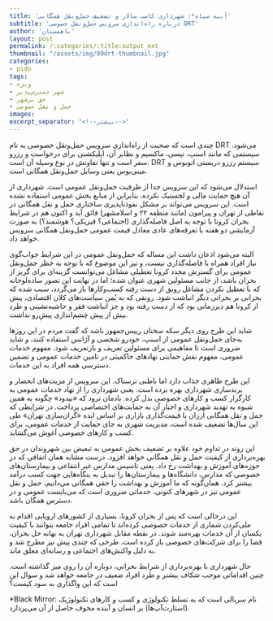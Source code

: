 ```yaml
---
title: 'آینه سیاه*: شهرداری کاسب سالار و تضعیف حمل‌ونقل همگانی'
subtitle: 'درباره راه‌اندازی سرویس حمل‌ونقل خصوصی DRT'
author: 'باهمستان'
layout: post
permalink: /:categories/:title:output_ext
thumbnail: "/assets/img/99drt-thumbnail.jpg"
categories:
- pido
tags:
- ویژه
- شهر دسترس‌پذیر
- حق برشهر
- حمل و نقل عمومی
images:
excerpt_separator: "<!--بیشتر-->"
---
```


چندی است که صحبت از راه‌اندازی سرویس حمل‌ونقل خصوصی به نام DRT می‌شود. سیستمی که مانند اسنپ، تپسی، ماکسیم و نظایر آن، اپلیکشنی برای درخواست و رزرو سفر است و تنها تفاوتش در نوع وسیله آن است. DRT سیستم رزرو دربستی اتوبوس و مینی‌بوس یعنی وسایل حمل‌ونقل همگانی است.

استدلال می‌شود که این سرویس جدا از ظرفیت حمل‌ونقل عمومی است. شهرداری از آن هیچ حمایت مالی و لجستیک نکرده، بنابراین از منابع بخش عمومی  استفاده نشده‌ است. این سرویس می‌تواند بر مشکل نفوذناپذیری ساختاری حمل و نقل همگانی در نقاطی از تهران و پیرامون (مانند منطقه ۲۲ و اسلامشهر) فائق آید و اکنون هم در شرایط بحران کرونا با توجه به اصل فاصله‌گذاری (اجتماعی؟ فیزیکی؟ هوشمند؟) به صورت آزمایشی دو هفته با تعرفه‌های عادی معادل قیمت عمومی حمل‌ونقل همگانی سرویس خواهد داد.

البته می‌شود اذعان داشت این مساله که حمل‌ونقل عمومی در این شرایط جواب‌گوی نیاز افراد همراه با فاصله‌گذاری نیست، و نیز این موضوع که با توجه به خطر حمل‌ونقل عمومی برای گسترش مجدد کرونا تعطیلی مشاغل می‌توانست گزینه‌ای برای گریز از بحران باشد، از جانب مسئولین شهری عنوان شده؛ اما در نهایت این تصور ساده‌لوحانه که با تعطیل نکردن مشاغل رونق از دست رفته کسب‌وکارها باز می‌گردد، سبب شده که بحرانی بر بحرانی دیگر انباشت شود. رونقی که به یُمن سیاست‌های کلان اقتصادی، پیش از کرونا هم دیرزمانی بود که از دست رفته بود و جز انباشت فقر و حاشیه‌نشینی و طرد بیش از پیش چشم‌اندازی پیشِ‌رو نداشت.

شاید این طرح روی دیگر سکه سخنان رییس‌جمهور باشد که گفت مردم در این روزها به‌جای حمل‌ونقل عمومی از اسنپ، خودرو شخصی و آژانس استفاده کنند، و شاید ضروری است تا مفاهیمی برای مسئولین تعریف و بازتعریف شود. مفهوم خدمات عمومی، مفهوم نقش حمایتی نهادهای حاکمیتی در تامین خدمات عمومی و تضمین دسترسی همه افراد به این خدمات.

این طرح ظاهری جذاب دارد اما باطنی ترسناک. این سرویس از مزیت‌های انحصار و برندسازی شهرداری بهره برده است. یعنی شهرداری را از نهاد خدمات عمومی به کارگزار کسب و کارهای خصوصی بدل کرده. یادمان نرود که «بیدود» چگونه به همین شیوه به تهدید شهرداری و اجبار آن به حمایت‌های اختصاصی پرداخت. در شرایطی که حمل و نقل همگانی ارزان با قیمت‌گذاری بازاری بر اساس ایده «گران‌سازی تهران» طی این سال‌ها تضعیف شده است، مدیریت شهری به جای حمایت از خدمات عمومی، برای کسب و کارهای خصوصی آغوش می‌گشاید.

این روند در تداوم خود علاوه بر تضعیف بخش عمومی به تبعیض بین شهروندان در حق بهره‌برداری از کیفیت حمل و نقل همگانی خواهد افزود. درست مشابه همان اتفاقی که در حوزه‌های آموزش و بهداشت رخ داد. یعنی تاسیس مدارس غیر انتفاعی و بیمارستان‌های خصوصی که مدارس، دانشگاه‌ها و بیمارستان‌ها را تبدیل به بنگاه‌هایی جهت کسب درآمد بیشتر کرد. همان‌گونه که ما آموزش و بهداشت را حقی همگانی می‌دانیم، حمل و نقل عمومی نیز در شهرهای کنونی، خدماتی ضروری است که می‌بایست عمومی و در دسترس همگان باشد.

این درحالی است که پس از بحران کرونا، بسیاری از کشورهای اروپایی اقدام به ملی‌کردن شماری از خدمات خصوصی کرده‌اند تا تمامی افراد جامعه بتوانند با کیفیت یکسان از آن خدمات بهره‌مند شوند. در نقطه مقابل شهرداری تهران به بهانه حل بحران، فضا را برای شرکت‌های خصوصی باز کرده است. طرحی که چندی پیش نیز مطرح شد و به دلیل واکنش‌های اجتماعی و رسانه‌ای معلق ماند.

حال شهرداری با بهره‌برداری از شرایط بحرانی، دوباره آن را روی میز گذاشته است. چنین اقداماتی موجب شکاف بیشتر و طرد افراد ضعیف در جامعه خواهد شد و سوال این است که این واگذاری به سود کیست؟

*Black Mirror: نام سریالی است که به تسلط تکنولوژی و کسب و کارهای تکنولوژیک (استارت‌آپ‌ها) بر انسان و آینده مخوف حاصل از آن می‌پردازد.